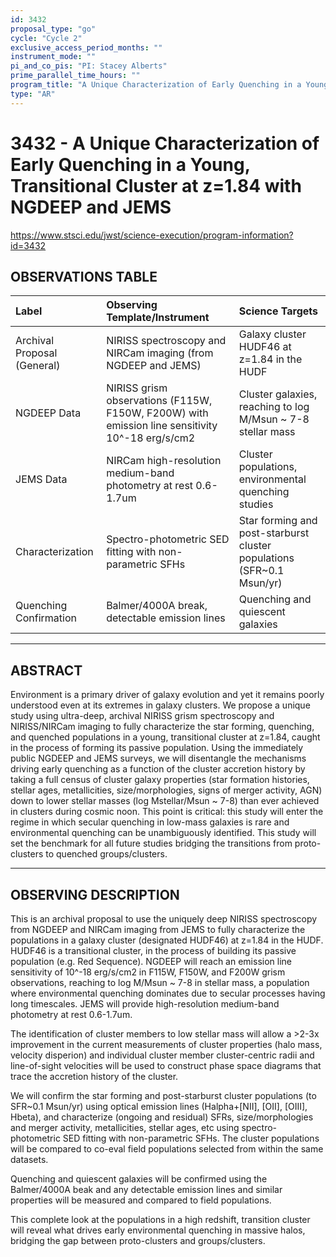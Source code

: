 ```yaml
---
id: 3432
proposal_type: "go"
cycle: "Cycle 2"
exclusive_access_period_months: ""
instrument_mode: ""
pi_and_co_pis: "PI: Stacey Alberts"
prime_parallel_time_hours: ""
program_title: "A Unique Characterization of Early Quenching in a Young, Transitional Cluster at z=1.84 with NGDEEP and JEMS"
type: "AR"
---
```

# 3432 - A Unique Characterization of Early Quenching in a Young, Transitional Cluster at z=1.84 with NGDEEP and JEMS
https://www.stsci.edu/jwst/science-execution/program-information?id=3432
## OBSERVATIONS TABLE
| Label                      | Observing Template/Instrument                                                                 | Science Targets                                                 |
| :------------------------- | :------------------------------------------------------------------------------------------ | :-------------------------------------------------------------- |
| Archival Proposal (General) | NIRISS spectroscopy and NIRCam imaging (from NGDEEP and JEMS)                               | Galaxy cluster HUDF46 at z=1.84 in the HUDF                     |
| NGDEEP Data                | NIRISS grism observations (F115W, F150W, F200W) with emission line sensitivity 10^-18 erg/s/cm2 | Cluster galaxies, reaching to log M/Msun ~ 7-8 stellar mass     |
| JEMS Data                  | NIRCam high-resolution medium-band photometry at rest 0.6-1.7um                             | Cluster populations, environmental quenching studies             |
| Characterization           | Spectro-photometric SED fitting with non-parametric SFHs                                    | Star forming and post-starburst cluster populations (SFR~0.1 Msun/yr) |
| Quenching Confirmation     | Balmer/4000A break, detectable emission lines                                               | Quenching and quiescent galaxies                                |

---

## ABSTRACT

Environment is a primary driver of galaxy evolution and yet it remains poorly understood even at its extremes in galaxy clusters. We propose a unique study using ultra-deep, archival NIRISS grism spectroscopy and NIRISS/NIRCam imaging to fully characterize the star forming, quenching, and quenched populations in a young, transitional cluster at z=1.84, caught in the process of forming its passive population. Using the immediately public NGDEEP and JEMS surveys, we will disentangle the mechanisms driving early quenching as a function of the cluster accretion history by taking a full census of cluster galaxy properties (star formation histories, stellar ages, metallicities, size/morphologies, signs of merger activity, AGN) down to lower stellar masses (log Mstellar/Msun ~ 7-8) than ever achieved in clusters during cosmic noon. This point is critical: this study will enter the regime in which secular quenching in low-mass galaxies is rare and environmental quenching can be unambiguously identified. This study will set the benchmark for all future studies bridging the transitions from proto-clusters to quenched groups/clusters.

---

## OBSERVING DESCRIPTION

This is an archival proposal to use the uniquely deep NIRISS spectroscopy from NGDEEP and NIRCam imaging from JEMS to fully characterize the populations in a galaxy cluster (designated HUDF46) at z=1.84 in the HUDF. HUDF46 is a transitional cluster, in the process of building its passive population (e.g. Red Sequence). NGDEEP will reach an emission line sensitivity of 10^-18 erg/s/cm2 in F115W, F150W, and F200W grism observations, reaching to log M/Msun ~ 7-8 in stellar mass, a population where environmental quenching dominates due to secular processes having long timescales. JEMS will provide high-resolution medium-band photometry at rest 0.6-1.7um.

The identification of cluster members to low stellar mass will allow a >2-3x improvement in the current measurements of cluster properties (halo mass, velocity disperion) and individual cluster member cluster-centric radii and line-of-sight velocities will be used to construct phase space diagrams that trace the accretion history of the cluster.

We will confirm the star forming and post-starburst cluster populations (to SFR~0.1 Msun/yr) using optical emission lines (Halpha+[NII], [OII], [OIII], Hbeta), and characterize (ongoing and residual) SFRs, size/morphologies and merger activity, metallicities, stellar ages, etc using spectro-photometric SED fitting with non-parametric SFHs. The cluster populations will be compared to co-eval field populations selected from within the same datasets.

Quenching and quiescent galaxies will be confirmed using the Balmer/4000A beak and any detectable emission lines and similar properties will be measured and compared to field populations.

This complete look at the populations in a high redshift, transition cluster will reveal what drives early environmental quenching in massive halos, bridging the gap between proto-clusters and groups/clusters.